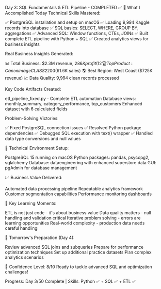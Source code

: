 Day 3: SQL Fundamentals & ETL Pipeline - COMPLETED ✅
🎯 What I Accomplished Today
Technical Skills Mastered:

✅ PostgreSQL installation and setup on macOS
✅ Loading 9,994 Kaggle records into database
✅ SQL basics: SELECT, WHERE, GROUP BY, aggregations
✅ Advanced SQL: Window functions, CTEs, JOINs
✅ Built complete ETL pipeline with Python + SQL
✅ Created analytics views for business insights

Real Business Insights Generated:

📊 Total Business: $2.3M revenue, $286K profit (12% margin)
🏆 Top Product: Canon imageCLASS 2200 ($61.6K sales)
🌎 Best Region: West Coast ($725K revenue)
📈 Data Quality: 9,994 clean records processed

Key Code Artifacts Created:

etl_pipeline_fixed.py - Complete ETL automation
Database views: monthly_summary, category_performance, top_customers
Enhanced dataset with 6 calculated fields

Problem-Solving Victories:

✅ Fixed PostgreSQL connection issues
✅ Resolved Python package dependencies
✅ Debugged SQL execution with text() wrapper
✅ Handled data type conversions and null values

🔧 Technical Environment Setup:

PostgreSQL 15 running on macOS
Python packages: pandas, psycopg2, sqlalchemy
Database: dataengineering with enhanced superstore data
GUI: pgAdmin for database management

📈 Business Value Delivered:

Automated data processing pipeline
Repeatable analytics framework
Customer segmentation capabilities
Performance monitoring dashboards

🧠 Key Learning Moments:

ETL is not just code - it's about business value
Data quality matters - null handling and validation critical
Iterative problem solving - errors are learning opportunities
Real-world complexity - production data needs careful handling

🎯 Tomorrow's Preparation (Day 4):

Review advanced SQL joins and subqueries
Prepare for performance optimization techniques
Set up additional practice datasets
Plan complex analytics scenarios

💪 Confidence Level: 8/10
Ready to tackle advanced SQL and optimization challenges!

Progress: Day 3/50 Complete | Skills: Python ✅ + SQL ✅ + ETL ✅